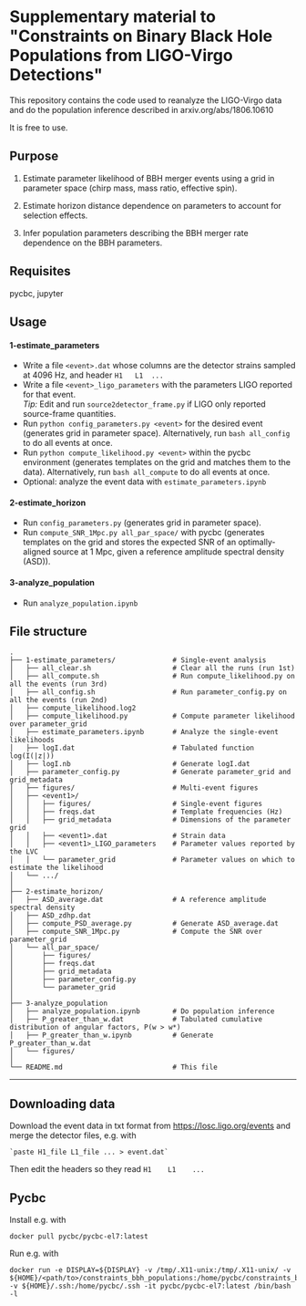 # Supplementary material to "Constraints on Binary Black Hole Populations from LIGO-Virgo Detections"

This repository contains the code used to reanalyze the LIGO-Virgo data and do the population inference described in arxiv.org/abs/1806.10610

It is free to use.

## Purpose

1. Estimate parameter likelihood of BBH merger events using a grid in parameter space (chirp mass, mass ratio, effective spin).

2. Estimate horizon distance dependence on parameters to account for selection effects.

3. Infer population parameters describing the BBH merger rate dependence on the BBH parameters.

## Requisites

pycbc, jupyter

## Usage
#### 1-estimate_parameters
* Write a file `<event>.dat` whose columns are the detector strains sampled at 4096 Hz, and header `H1   L1  ...`
* Write a file `<event>_ligo_parameters` with the parameters LIGO reported for that event.  
*Tip:* Edit and run `source2detector_frame.py` if LIGO only reported source-frame quantities.
* Run `python config_parameters.py <event>` for the desired event (generates grid in parameter space). Alternatively, run `bash all_config` to do all events at once.
* Run `python compute_likelihood.py <event>` within the pycbc environment (generates templates on the grid and matches them to the data). Alternatively, run `bash all_compute` to do all events at once.
* Optional: analyze the event data with `estimate_parameters.ipynb`

#### 2-estimate_horizon
* Run `config_parameters.py` (generates grid in parameter space).
* Run `compute_SNR_1Mpc.py all_par_space/` with pycbc (generates templates on the grid and stores the expected SNR of an optimally-aligned source at 1 Mpc, given a reference amplitude spectral density (ASD)).

#### 3-analyze_population
* Run `analyze_population.ipynb`


## File structure

    .
    ├── 1-estimate_parameters/              # Single-event analysis
    │   ├── all_clear.sh                    # Clear all the runs (run 1st)
    │   ├── all_compute.sh                  # Run compute_likelihood.py on all the events (run 3rd)
    │   ├── all_config.sh                   # Run parameter_config.py on all the events (run 2nd)
    │   ├── compute_likelihood.log2
    │   ├── compute_likelihood.py           # Compute parameter likelihood over parameter_grid
    │   ├── estimate_parameters.ipynb       # Analyze the single-event likelihoods
    │   ├── logI.dat                        # Tabulated function log(I(|z|))
    │   ├── logI.nb                         # Generate logI.dat
    │   ├── parameter_config.py             # Generate parameter_grid and grid_metadata
    │   ├── figures/                        # Multi-event figures
    │   ├── <event1>/
    │   │   ├── figures/                    # Single-event figures
    │   │   ├── freqs.dat                   # Template frequencies (Hz)
    │   │   ├── grid_metadata               # Dimensions of the parameter grid
    │   │   ├── <event1>.dat                # Strain data
    │   │   ├── <event1>_LIGO_parameters    # Parameter values reported by the LVC
    │   │   └── parameter_grid              # Parameter values on which to estimate the likelihood
    │   └── .../
    │
    ├── 2-estimate_horizon/
    │   ├── ASD_average.dat                 # A reference amplitude spectral density
    │   ├── ASD_zdhp.dat
    │   ├── compute_PSD_average.py          # Generate ASD_average.dat
    │   ├── compute_SNR_1Mpc.py             # Compute the SNR over parameter_grid
    │   └── all_par_space/
    │       ├── figures/
    │       ├── freqs.dat
    │       ├── grid_metadata
    │       ├── parameter_config.py
    │       └── parameter_grid
    │
    ├── 3-analyze_population
    │   ├── analyze_population.ipynb        # Do population inference
    │   ├── P_greater_than_w.dat            # Tabulated cumulative distribution of angular factors, P(w > w*)
    │   ├── P_greater_than_w.ipynb          # Generate P_greater_than_w.dat
    │   └── figures/
    │
    └── README.md                           # This file



***
## Downloading data
Download the event data in txt format from https://losc.ligo.org/events and merge the detector files, e.g. with

    `paste H1_file L1_file ... > event.dat`
Then edit the headers so they read `H1    L1    ...`

## Pycbc
Install e.g. with

    docker pull pycbc/pycbc-el7:latest
Run e.g. with

    docker run -e DISPLAY=${DISPLAY} -v /tmp/.X11-unix:/tmp/.X11-unix/ -v ${HOME}/<path/to>/constraints_bbh_populations:/home/pycbc/constraints_bbh_populations -v ${HOME}/.ssh:/home/pycbc/.ssh -it pycbc/pycbc-el7:latest /bin/bash -l
